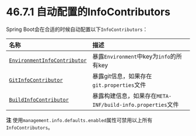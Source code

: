 # 46.7.1 自动配置的InfoContributors

Spring Boot会在合适的时候自动配置以下`InfoContributors`：

| 名称 | 描述 |
| :--- | :--- |
| [`EnvironmentInfoContributor`](https://github.com/spring-projects/spring-boot/tree/v1.4.1.RELEASE/spring-boot-actuator/src/main/java/org/springframework/boot/actuate/info/EnvironmentInfoContributor.java) | 暴露`Environment`中key为`info`的所有key |
| [`GitInfoContributor`](https://github.com/spring-projects/spring-boot/tree/v1.4.1.RELEASE/spring-boot-actuator/src/main/java/org/springframework/boot/actuate/info/GitInfoContributor.java) | 暴露git信息，如果存在`git.properties`文件 |
| [`BuildInfoContributor`](https://github.com/spring-projects/spring-boot/tree/v1.4.1.RELEASE/spring-boot-actuator/src/main/java/org/springframework/boot/actuate/info/BuildInfoContributor.java) | 暴露构建信息，如果存在`META-INF/build-info.properties`文件 |

**注** 使用`management.info.defaults.enabled`属性可禁用以上所有`InfoContributors`。

